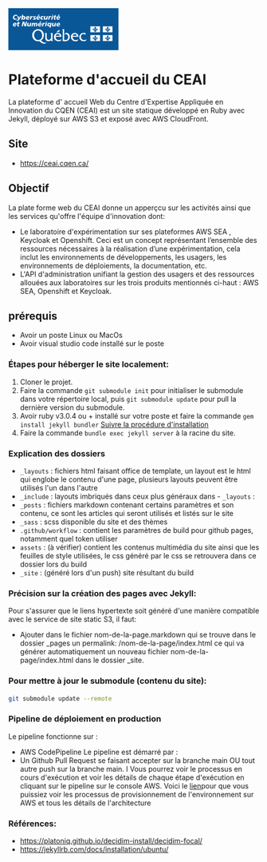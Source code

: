 <!-- LOGO DU PROJET OU DE L'ORGANISME PUBLIQUE -->

<div>
    <img src="./images/mcn.png" />
</div>

<!-- PROJET -->
# Plateforme d'accueil du CEAI 
  La plateforme d' accueil Web du Centre d'Expertise Appliquée en Innovation du CQEN (CEAI) est un site statique développé en Ruby avec Jekyll, déployé sur AWS S3 et exposé avec AWS CloudFront.

## Site
- https://ceai.cqen.ca/

## Objectif
  La plate forme web du CEAI donne un apperçcu sur les activités ainsi que les services qu'offre l'équipe d'innovation dont:
   - Le laboratoire d'expérimentation sur ses plateformes AWS SEA , Keycloak et Openshift. Ceci est un concept représentant l’ensemble des ressources nécessaires à la réalisation d’une expérimentation, cela inclut les environnements de développements, les usagers, les environnements de déploiements, la documentation, etc. 
   - L'API d'administration unifiant la gestion des usagers et des ressources allouées aux laboratoires sur les trois produits mentionnés ci-haut : AWS SEA, Openshift et Keycloak.

##  prérequis
   - Avoir un poste Linux ou MacOs
   - Avoir visual studio code installé sur le poste

### Étapes pour héberger le site localement:
1. Cloner le projet.
2. Faire la commande `git submodule init` pour initialiser le submodule dans votre répertoire local, puis `git submodule update` pour pull la dernière version du submodule.
3. Avoir ruby v3.0.4 ou + installé sur votre poste et faire la commande ```gem install jekyll bundler``` [Suivre la procédure d'installation](./procedure.md)
4. Faire la commande ```bundle exec jekyll server``` à la racine du site.

### Explication des dossiers
- `_layouts` : fichiers html faisant office de template, un layout est le html qui englobe le contenu d'une page, plusieurs layouts peuvent être utilisés l'un dans l'autre
- `_include` : layouts imbriqués dans ceux plus généraux dans - `_layouts` :
- `_posts` : fichiers markdown contenant certains paramètres et son contenu, ce sont les articles qui seront utilisés et listés sur le site
- `_sass` : scss disponible du site et des thèmes
- `.github/workflow` : contient les paramètres de build pour github pages, notamment quel token utiliser
- `assets` : (à vérifier) contient les contenus multimédia du site ainsi que les feuilles de style utilisées, le css généré par le css se retrouvera dans ce dossier lors du build
- `_site` : (généré lors d'un push) site résultant du build

### Précision sur la création des pages avec Jekyll:
 Pour s'assurer que le liens hypertexte soit généré d'une manière compatible avec le service de site static S3, il faut:
  - Ajouter dans le fichier nom-de-la-page.markdown  qui se trouve dans le dossier _pages un permalink: /nom-de-la-page/index.html ce qui va générer automatiquement 
    un nouveau fichier nom-de-la-page/index.html dans le dossier _site.
 
### Pour mettre à jour le submodule (contenu du site): 
```bash
git submodule update --remote
``` 
### Pipeline de déploiement en production
Le pipeline fonctionne sur : 
-	AWS CodePipeline
Le pipeline est démarré par : 
-	Un Github Pull Request se faisant accepter sur la branche main OU tout autre push sur la branche main. I
Vous pourrez voir le processus en cours d'exécution et voir les détails de chaque étape d'exécution en cliquant sur le pipeline sur le console AWS.
Voici le [lien](https://github.com/CQEN-QDCE/ceai-cqen-deployments/tree/main/plateform_web)pour que vous puissiez voir les processus de provisionnement  de l'environnement sur AWS et tous les détails de l'architecture

### Références:
 - https://platoniq.github.io/decidim-install/decidim-focal/
 - https://jekyllrb.com/docs/installation/ubuntu/
 